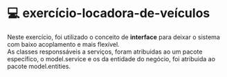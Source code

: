 # 💻 exercício-locadora-de-veículos
Neste exercício, foi utilizado o conceito de <strong>interface</strong> para deixar o sistema com baixo acoplamento e mais flexível.
<br>
As classes responssáveis a serviços, foram atribuidas ao um pacote específico, o model.service e os da entidade do negócio, foi atribuida ao pacote model.entities.
